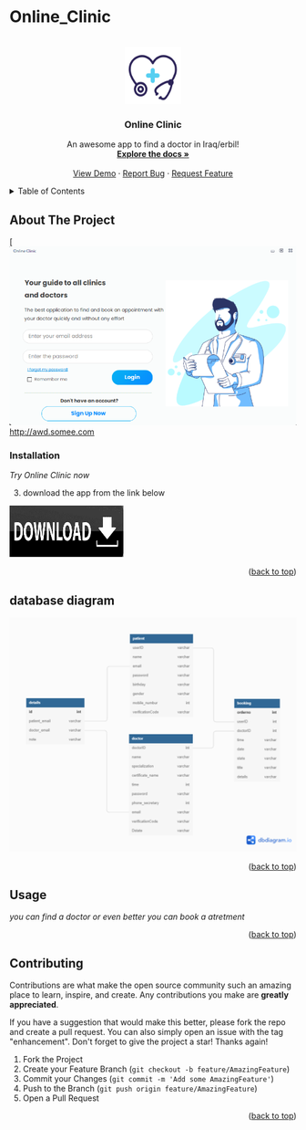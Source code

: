 # Online_Clinic
<div id="top"></div>
<!--
*** Thanks for checking out the Best-README-Template. If you have a suggestion
*** that would make this better, please fork the repo and create a pull request
*** or simply open an issue with the tag "enhancement".
*** Don't forget to give the project a star!
*** Thanks again! Now go create something AMAZING! :D
-->



<!-- PROJECT SHIELDS -->
<!--
*** I'm using markdown "reference style" links for readability.
*** Reference links are enclosed in brackets [ ] instead of parentheses ( ).
*** See the bottom of this document for the declaration of the reference variables
*** for contributors-url, forks-url, etc. This is an optional, concise syntax you may use.
*** https://www.markdownguide.org/basic-syntax/#reference-style-links
-->




<!-- PROJECT LOGO -->
<br />
<div align="center">
  <a href="https://github.com/Bill2232/Online_Clinic">
    <img src="Online_Clinic/product/logo (2).PNG" alt="Logo" width="100" height="100">
  </a>

  <h3 align="center">Online Clinic</h3>

  <p align="center">
    An awesome app to find a doctor in Iraq/erbil!
    <br />
    <a href="https://github.com/Bill2232/Online_Clinic"><strong>Explore the docs »</strong></a>
    <br />
    <br />
    <a href="https://github.com/Bill2232/Online_Clinic">View Demo</a>
    ·
    <a href="https://github.com/Bill2232/Online_Clinic/issues">Report Bug</a>
    ·
    <a href="https://github.com/Bill2232/Online_Clinic/issues">Request Feature</a>
  </p>
</div>



<!-- TABLE OF CONTENTS -->
<details>
  <summary>Table of Contents</summary>
  <ol>
    <li>
      <a href="#about-the-project">About The Project</a>
      <ul>
      </ul>
    </li>
    <li>
      <ul>
        <li><a href="#installation">Installation</a></li>
      </ul>
    </li>
    <li><a href="#usage">Usage</a></li>
    <li><a href="#contributing">Contributing</a></li>
  </ol>
</details>



<!-- ABOUT THE PROJECT -->
## About The Project

[![Product Name Screen Shot][product-screenshot]http://awd.somee.com






### Installation

_Try Online Clinic now_


3. download the app from the link below
   <div align="center">
  <a href="http://download939.mediafire.com/cf6a1hs3ni4g/7z73wizab12h58f/OnlineClinic.rar">
    <img src="Online_Clinic/product/png-clipart-brand-logo-product-design-label-button-label-text (2).jpg"  width="200" height="90">
  </a>
  </div>


<p align="right">(<a href="#top">back to top</a>)</p>


<!-- database diagram-->
## database diagram


<div align="center">
  <a href="https://dbdiagram.io/d/6265fdeb1072ae0b6ade0110">
    <img src="Online_Clinic/product/Untitled.png" >
  </a>
  </div>
  
<p align="right">(<a href="#top">back to top</a>)</p>

<!-- USAGE EXAMPLES -->
## Usage

_you can find a doctor or even better you can book a atretment_

<p align="right">(<a href="#top">back to top</a>)</p>






<!-- CONTRIBUTING -->
## Contributing

Contributions are what make the open source community such an amazing place to learn, inspire, and create. Any contributions you make are **greatly appreciated**.

If you have a suggestion that would make this better, please fork the repo and create a pull request. You can also simply open an issue with the tag "enhancement".
Don't forget to give the project a star! Thanks again!

1. Fork the Project
2. Create your Feature Branch (`git checkout -b feature/AmazingFeature`)
3. Commit your Changes (`git commit -m 'Add some AmazingFeature'`)
4. Push to the Branch (`git push origin feature/AmazingFeature`)
5. Open a Pull Request

<p align="right">(<a href="#top">back to top</a>)</p>





<!-- MARKDOWN LINKS & IMAGES -->
<!-- https://www.markdownguide.org/basic-syntax/#reference-style-links -->
[contributors-shield]: https://img.shields.io/github/contributors/othneildrew/Best-README-Template.svg?style=for-the-badge
[contributors-url]: https://github.com/othneildrew/Best-README-Template/graphs/contributors
[forks-shield]: https://img.shields.io/github/forks/othneildrew/Best-README-Template.svg?style=for-the-badge
[forks-url]: https://github.com/othneildrew/Best-README-Template/network/members
[stars-shield]: https://img.shields.io/github/stars/othneildrew/Best-README-Template.svg?style=for-the-badge
[stars-url]: https://github.com/othneildrew/Best-README-Template/stargazers
[issues-shield]: https://img.shields.io/github/issues/othneildrew/Best-README-Template.svg?style=for-the-badge
[issues-url]: https://github.com/othneildrew/Best-README-Template/issues
[license-shield]: https://img.shields.io/github/license/othneildrew/Best-README-Template.svg?style=for-the-badge
[license-url]: https://github.com/othneildrew/Best-README-Template/blob/master/LICENSE.txt
[linkedin-shield]: https://img.shields.io/badge/-LinkedIn-black.svg?style=for-the-badge&logo=linkedin&colorB=555
[linkedin-url]: https://linkedin.com/in/othneildrew
[product-screenshot]: Online_Clinic/product/screenshot.PNG
